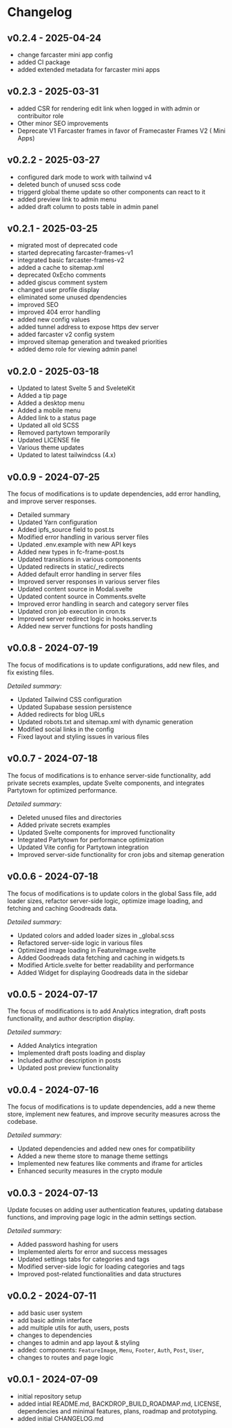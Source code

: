 # Changelog

## v0.2.4 - 2025-04-24

- change farcaster mini app config
- added CI package
- added extended metadata for farcaster mini apps

## v0.2.3 - 2025-03-31

- added CSR for rendering edit link when logged in with admin or contribuitor role
- Other minor SEO improvements
- Deprecate V1 Farcaster frames in favor of Framecaster Frames V2 ( Mini Apps)

## v0.2.2 - 2025-03-27

- configured dark mode to work with tailwind v4
- deleted bunch of unused scss code
- triggerd global theme update so other components can react to it
- added preview link to admin menu
- added draft column to posts table in admin panel

## v0.2.1 - 2025-03-25

- migrated most of deprecated code
- started deprecating farcaster-frames-v1
- integrated basic farcaster-frames-v2
- added a cache to sitemap.xml
- deprecated 0xEcho comments
- added giscus comment system
- changed user profile display
- eliminated some unused dpendencies
- improved SEO
- improved 404 error handling
- added new config values
- added tunnel address to expose https dev server
- added farcaster v2 config system
- improved sitemap generation and tweaked priorities
- added demo role for viewing admin panel

## v0.2.0 - 2025-03-18

- Updated to latest Svelte 5 and SveleteKit
- Added a tip page
- Added a desktop menu
- Added a mobile menu
- Added link to a status page
- Updated all old SCSS
- Removed partytown temporarily
- Updated LICENSE file
- Various theme updates
- Updated to latest tailwindcss (4.x)

## v0.0.9 - 2024-07-25

The focus of modifications is to update dependencies, add error handling, and improve server responses.

- Detailed summary
- Updated Yarn configuration
- Added ipfs_source field to post.ts
- Modified error handling in various server files
- Updated .env.example with new API keys
- Added new types in fc-frame-post.ts
- Updated transitions in various components
- Updated redirects in static/_redirects
- Added default error handling in server files
- Improved server responses in various server files
- Updated content source in Modal.svelte
- Updated content source in Comments.svelte
- Improved error handling in search and category server files
- Updated cron job execution in cron.ts
- Improved server redirect logic in hooks.server.ts
- Added new server functions for posts handling

<!-- 
URL: https://github.com/andrei0x309/svelte-kit-supa-blog/blob/main/CHANGELOG.md#changelog---v0.0.9---2024-07-25
-->

## v0.0.8 - 2024-07-19

The focus of modifications is to update configurations, add new files, and fix existing files.

*Detailed summary:*

- Updated Tailwind CSS configuration
- Updated Supabase session persistence
- Added redirects for blog URLs
- Updated robots.txt and sitemap.xml with dynamic generation
- Modified social links in the config
- Fixed layout and styling issues in various files

<!-- 
URL: https://github.com/andrei0x309/svelte-kit-supa-blog/blob/main/CHANGELOG.md#changelog---v0.0.8---2024-07-19
-->

## v0.0.7 - 2024-07-18

The focus of modifications is to enhance server-side functionality, add private secrets examples, update Svelte components, and integrates Partytown for optimized performance.

*Detailed summary:*

- Deleted unused files and directories
- Added private secrets examples
- Updated Svelte components for improved functionality
- Integrated Partytown for performance optimization
- Updated Vite config for Partytown integration
- Improved server-side functionality for cron jobs and sitemap generation

<!-- 
URL: https://github.com/andrei0x309/svelte-kit-supa-blog/blob/main/CHANGELOG.md#changelog---v0.0.7---2024-07-18
-->

## v0.0.6 - 2024-07-18

The focus of modifications is to update colors in the global Sass file, add loader sizes, refactor server-side logic, optimize image loading, and fetching and caching Goodreads data.

*Detailed summary:*

- Updated colors and added loader sizes in _global.scss
- Refactored server-side logic in various files
- Optimized image loading in FeatureImage.svelte
- Added Goodreads data fetching and caching in widgets.ts
- Modified Article.svelte for better readability and performance
- Added Widget for displaying Goodreads data in the sidebar

<!-- 
URL: https://github.com/andrei0x309/svelte-kit-supa-blog/blob/main/CHANGELOG.md#changelog---v0.0.6---2024-07-18
-->

## v0.0.5 - 2024-07-17

The focus of modifications is to add Analytics integration, draft posts functionality, and author description display.

*Detailed summary:*

- Added Analytics integration
- Implemented draft posts loading and display
- Included author description in posts
- Updated post preview functionality

<!-- 
URL: https://github.com/andrei0x309/svelte-kit-supa-blog/blob/main/CHANGELOG.md#changelog---v0.0.5---2024-07-17
-->

## v0.0.4 - 2024-07-16

The focus of modifications is to update dependencies, add a new theme store, implement new features, and improve security measures across the codebase.

*Detailed summary:*

- Updated dependencies and added new ones for compatibility
- Added a new theme store to manage theme settings
- Implemented new features like comments and iframe for articles
- Enhanced security measures in the crypto module

<!-- 
URL: https://github.com/andrei0x309/svelte-kit-supa-blog/blob/main/CHANGELOG.md#changelog---v0.0.4---2024-07-16
-->

## v0.0.3 - 2024-07-13

Update focuses on adding user authentication features, updating database functions, and improving page logic in the admin settings section.

*Detailed summary:*

- Added password hashing for users
- Implemented alerts for error and success messages
- Updated settings tabs for categories and tags
- Modified server-side logic for loading categories and tags
- Improved post-related functionalities and data structures

<!-- 
URL: https://github.com/andrei0x309/svelte-kit-supa-blog/blob/main/CHANGELOG.md#changelog---v0.0.3---2024-07-13
-->

## v0.0.2 - 2024-07-11

- add basic user system
- add basic admin interface
- add multiple utils for auth, users, posts
- changes to dependencies
- changes to admin and app layout & styling
- added: components: `FeatureImage`, `Menu`, `Footer`, `Auth`, `Post`, `User`,
- changes to routes and page logic

<!-- 
URL: https://github.com/andrei0x309/svelte-kit-supa-blog/blob/main/CHANGELOG.md#changelog---v0.0.2---2024-07-11
-->

## v0.0.1 - 2024-07-09

- initial repository setup
- added intial README.md, BACKDROP_BUILD_ROADMAP.md, LICENSE, dependencies and minimal features, plans, roadmap and prototyping.
- added initial CHANGELOG.md

<!-- 
URL: https://github.com/andrei0x309/svelte-kit-supa-blog/blob/main/CHANGELOG.md#changelog---v0.0.1---2024-07-09
-->
